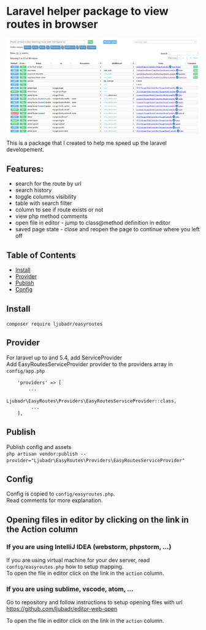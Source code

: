 # Laravel helper package to view routes in browser

![Screenshot](/screenshot.png?raw=true "Screenshot with laravel voyager")

This is a package that I created to help me speed up the laravel developement.  

## Features:
- search for the route by url
- search history
- toggle columns visibility
- table with search filter
- column to see if route exists or not
- view php method comments
- open file in editor - jump to class@method definition in editor
- saved page state - close and reopen the page to continue where you left off

## Table of Contents
* [Install](#install)
* [Provider](#provider)
* [Publish](#publish)
* [Config](#config)

## Install
`composer require ljubadr/easyroutes`

## Provider
For laravel up to and 5.4, add ServiceProvider  
Add EasyRoutesServiceProvider provider to the providers array in `config/app.php`  

```
    'providers' => [
        ...
         Ljubadr\EasyRoutes\Providers\EasyRoutesServiceProvider::class,
         ...
    ],
```

## Publish
Publish config and assets  
`php artisan vendor:publish --provider="Ljubadr\EasyRoutes\Providers\EasyRoutesServiceProvider"`

## Config
Config is copied to `config/easyroutes.php`.  
Read comments for more explanation.

## Opening files in editor by clicking on the link in the Action column

### If you are using IntelliJ IDEA (webstorm, phpstorm, ...)  
If you are using virtual machine for your dev server, read `config/easyroutes.php` how to setup mapping.  
To open the file in editor click on the link in the `action` column.

### If you are using sublime, vscode, atom, ...  
Go to repository and follow instructions to setup opening files with url  
https://github.com/ljubadr/editor-web-open

To open the file in editor click on the link in the `action` column.

